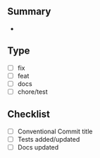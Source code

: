 ## Summary
- 

## Type
- [ ] fix
- [ ] feat
- [ ] docs
- [ ] chore/test

## Checklist
- [ ] Conventional Commit title
- [ ] Tests added/updated
- [ ] Docs updated
